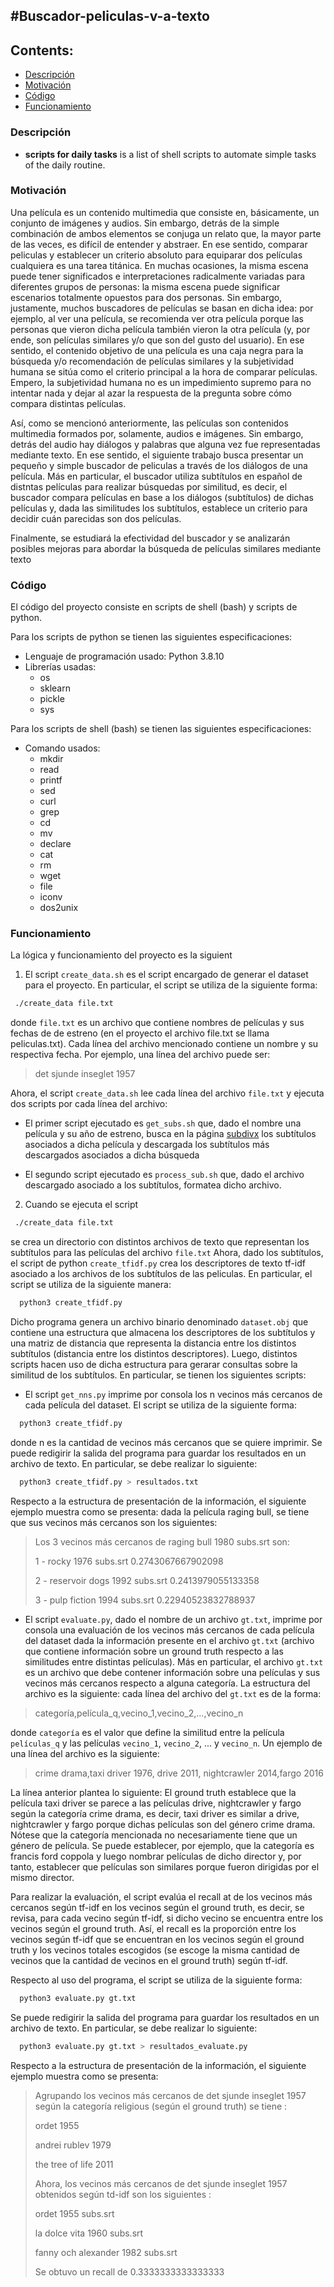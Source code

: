 #Buscador-peliculas-v-a-texto
---
## Contents:
 - [Descripción](#Descripción)
 - [Motivación](#Motivación)
 - [Código](#Código)
 - [Funcionamiento](#Funcionamiento)

### Descripción 
- **scripts for daily tasks** is a list of shell scripts to automate simple tasks of the daily routine.

### Motivación
 Una película es un contenido multimedia que consiste en, básicamente, un conjunto de imágenes
 y audios. Sin embargo, detrás de la simple combinación de ambos elementos se conjuga un relato
 que, la mayor parte de las veces, es difícil de entender y abstraer. 
 En ese sentido, comparar peliculas y establecer un criterio absoluto para equiparar dos películas cualquiera es una tarea titánica.
 En muchas ocasiones, la misma escena puede tener significados e interpretaciones radicalmente 
 variadas para diferentes grupos de personas: la misma escena puede significar escenarios totalmente
 opuestos para dos personas. Sin embargo, justamente, muchos buscadores de películas se basan en
 dicha idea: por ejemplo, al ver una película, se recomienda ver otra película porque las personas
 que vieron dicha película también vieron la otra película (y, por ende, son películas similares y/o
 que son del gusto del usuario). En ese sentido, el contenido objetivo de una película es una caja
 negra para la búsqueda y/o recomendación de películas similares y la subjetividad humana se sitúa
 como el criterio principal a la hora de comparar películas. Empero, la subjetividad humana no es
 un impedimiento supremo para no intentar nada y dejar al azar la respuesta de la pregunta sobre
 cómo compara distintas películas.

 Así, como se mencionó anteriormente, las películas son contenidos multimedia formados por,
 solamente, audios e imágenes. Sin embargo, detrás del audio hay diálogos y palabras que alguna vez
 fue representadas mediante texto. En ese sentido, el siguiente trabajo busca presentar un pequeño y
 simple buscador de peliculas a través de los diálogos de una película. Más en particular, el buscador
 utiliza subtítulos en español de distntas películas para realizar búsquedas por similitud, es decir,
 el buscador compara películas en base a los diálogos (subtítulos) de dichas películas y, dada las
 similitudes los subtítulos, establece un criterio para decidir cuán parecidas son dos películas.

 Finalmente, se estudiará la efectividad del buscador y se analizarán posibles 
 mejoras para abordar la búsqueda de películas similares mediante texto

### Código 
 El código del proyecto consiste en scripts de shell (bash) y scripts de python.

 Para los scripts de python se tienen las siguientes especificaciones:
 - Lenguaje de programación usado: Python 3.8.10
 - Librerías usadas: 
    - os
    - sklearn
    - pickle
    - sys

 Para los scripts de shell (bash) se tienen las siguientes especificaciones:
 - Comando usados:
    - mkdir 
    - read
    - printf
    - sed
    - curl
    - grep 
    - cd
    - mv 
    - declare 
    - cat 
    - rm
    - wget
    - file
    - iconv 
    - dos2unix

### Funcionamiento 
 La lógica y funcionamiento del proyecto es la siguient                  
  1. El script `create_data.sh` es el script encargado de generar el dataset para el proyecto. En
  particular, el script se utiliza de la siguiente forma:
  ```bash
   ./create_data file.txt
  ```

  donde `file.txt` es un archivo que contiene nombres de películas y sus fechas de de estreno (en el
  proyecto el archivo file.txt se llama peliculas.txt). Cada línea del archivo mencionado contiene
  un nombre y su respectiva fecha. Por ejemplo, una línea del archivo puede ser:
  > det sjunde inseglet 1957

  Ahora, el script `create_data.sh` lee cada línea del archivo `file.txt` y ejecuta dos scripts por
  cada línea del archivo:
  -  El primer script ejecutado es `get_subs.sh` que, dado el nombre una película y su año de
  estreno, busca en la página [subdivx](https://www.subdivx.com/) 
  los subtítulos asociados a dicha película y descargada los subtítulos 
  más descargados asociados a dicha búsqueda

  - El segundo script ejecutado es `process_sub.sh` que, dado el archivo descargado asociado
  a los subtítulos, formatea dicho archivo.

 2. Cuando se ejecuta el script
  ```bash
   ./create_data file.txt
  ```

  se crea un directorio con distintos archivos de texto que representan los subtítulos para las
  películas del archivo `file.txt`
  Ahora, dado los subtítulos, el script de python `create_tfidf.py` crea los descriptores de texto
  tf-idf asociado a los archivos de los subtítulos de las peliculas. En particular, el script se utiliza
  de la siguiente manera:
  ```bash
    python3 create_tfidf.py
  ```

  Dicho programa genera un archivo binario denominado `dataset.obj` que contiene 
  una estructura que almacena los descriptores de los subtítulos y una matriz de distancia que representa
  la distancia entre los distintos subtítulos (distancia entre los distintos descriptores).
  Luego, distintos scripts hacen uso de dicha estructura para gerarar consultas sobre la similitud
  de los subtítulos. En particular, se tienen los siguientes scripts:

  - El script `get_nns.py` imprime por consola los n vecinos más cercanos de cada película
  del dataset. El script se utiliza de la siguiente forma:
  ```bash
    python3 create_tfidf.py
  ```

  donde n es la cantidad de vecinos más cercanos que se quiere imprimir.
  Se puede redigirir la salida del programa para guardar los resultados en un archivo de
  texto. En particular, se debe realizar lo siguiente:
  ```bash
    python3 create_tfidf.py > resultados.txt
  ```

  Respecto a la estructura de presentación de la información, el siguiente ejemplo muestra
  como se presenta: dada la película raging bull, se tiene que sus vecinos más cercanos son
  los siguientes:
  > Los 3 vecinos más cercanos de raging bull 1980 subs.srt son:
  >
  >   1 - rocky 1976 subs.srt 0.2743067667902098
  >
  >   2 - reservoir dogs 1992 subs.srt 0.2413979055133358
  >
  >   3 - pulp fiction 1994 subs.srt 0.22940523832788937

  - El script `evaluate.py`, dado el nombre de un archivo `gt.txt`, imprime por consola una
  evaluación de los vecinos más cercanos de cada película del dataset dada la información
  presente en el archivo `gt.txt` (archivo que contiene información sobre un ground truth
  respecto a las similitudes entre distintas películas). Más en particular, el archivo `gt.txt`
  es un archivo que debe contener información sobre una películas y sus vecinos más
  cercanos respecto a alguna categoría. La estructura del archivo es la siguiente: cada
  línea del archivo del `gt.txt` es de la forma:
  > categoría,película_q,vecino_1,vecino_2,...,vecino_n

  donde `categoría` es el valor que define la similitud entre la película `películas_q` y las
  películas `vecino_1`, `vecino_2`, ... y `vecino_n`.
  Un ejemplo de una línea del archivo es la siguiente:
  > crime drama,taxi driver 1976, drive 2011, nightcrawler 2014,fargo 2016

  La línea anterior plantea lo siguiente: El ground truth establece que la película taxi driver
  se parece a las películas drive, nightcrawler y fargo según la categoría crime drama, es
  decir, taxi driver es similar a drive, nightcrawler y fargo porque dichas películas son del
  género crime drama. Nótese que la categoría mencionada no necesariamente tiene que
  un género de película. Se puede establecer, por ejemplo, que la categoría es francis ford
  coppola y luego nombrar películas de dicho director y, por tanto, establecer que películas
  son similares porque fueron dirigidas por el mismo director.

  Para realizar la evaluación, el script evalúa el recall at de los vecinos más cercanos según
  tf-idf en los vecinos según el ground truth, es decir, se revisa, para cada vecino según
  tf-idf, si dicho vecino se encuentra entre los vecinos según el ground truth. Así, el recall
  es la proporción entre los vecinos según tf-idf que se encuentran en los vecinos según el
  ground truth y los vecinos totales escogidos (se escoge la misma cantidad de vecinos que
  la cantidad de vecinos en el ground truth) según tf-idf.

  Respecto al uso del programa, el script se utiliza de la siguiente forma:
  ```bash
    python3 evaluate.py gt.txt
  ```

  Se puede redigirir la salida del programa para guardar los resultados en un archivo de
  texto. En particular, se debe realizar lo siguiente:
  ```bash
    python3 evaluate.py gt.txt > resultados_evaluate.py
  ```

  Respecto a la estructura de presentación de la información, el siguiente ejemplo muestra
  como se presenta:
  > Agrupando los vecinos más cercanos de det sjunde inseglet 1957 según la categoría religious (según el ground truth) se tiene :
  >
  >  ordet 1955
  >
  >  andrei rublev 1979
  >
  >  the tree of life 2011
  >
  > Ahora, los vecinos más cercanos de det sjunde inseglet 1957 obtenidos según td-idf son los siguientes :
  >
  >  ordet 1955 subs.srt
  >
  >  la dolce vita 1960 subs.srt
  >
  >  fanny och alexander 1982 subs.srt
  > 
  > Se obtuvo un recall de 0.3333333333333333
